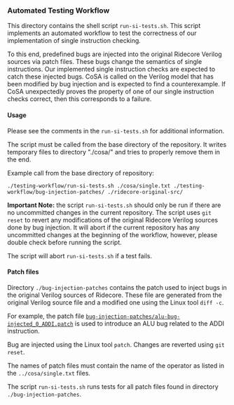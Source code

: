 
### Automated Testing Workflow ###

This directory contains the shell script `run-si-tests.sh`. This
script implements an automated workflow to test the correctness of our
implementation of single instruction checking.

To this end, predefined bugs are injected into the original Ridecore
Verilog sources via patch files. These bugs change the semantics of
single instructions. Our implemented single instruction checks are
expected to catch these injected bugs. CoSA is called on the Verilog
model that has been modified by bug injection and is expected to find
a counterexample. If CoSA unexpectedly proves the property of one of
our single instruction checks correct, then this corresponds to a
failure.

#### Usage ####

Please see the comments in the `run-si-tests.sh` for additional
information.

The script must be called from the base directory of the
repository. It writes temporary files to directory "./cosa/" and tries
to properly remove them in the end.

Example call from the base directory of repository:

`./testing-workflow/run-si-tests.sh ./cosa/single.txt ./testing-workflow/bug-injection-patches/ ./ridecore-original-src/`

**Important Note:** the script `run-si-tests.sh` should only be run if
there are no uncommitted changes in the current repository. The
script uses `git reset` to revert any modifications of the original
Ridecore Verilog sources done by bug injection. It will abort if the
current repository has any uncommitted changes at the beginning of
the workflow, however, please double check before running the
script.

The script will abort `run-si-tests.sh` if a test fails.

#### Patch files ####

Directory `./bug-injection-patches` contains the patch used to inject
bugs in the original Verilog sources of Ridecore. These file are
generated from the original Verilog source file and a modified one
using the Linux tool `diff -c`.

For example, the patch file
[`bug-injection-patches/alu-bug-injected_0_ADDI.patch`](https://github.com/upscale-project/ridecore-si-checking/blob/testing-workflow/testing-workflow/bug-injection-patches/alu-bug-injected_0_ADDI.patch)
is used to introduce an ALU bug related to the ADDI instruction.

Bug are injected using the Linux tool `patch`. Changes are reverted
using `git reset`.

The names of patch files must contain the name of the operator as
listed in the `../cosa/single.txt` files.

The script `run-si-tests.sh` runs tests for all patch files found in
directory `./bug-injection-patches`.